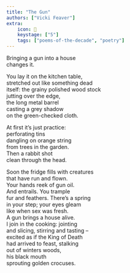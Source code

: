 ```yaml
---
title: "The Gun"
authors: ["Vicki Feaver"]
extra:
    icon: 🔫
    keystage: ["5"]
    tags: ["poems-of-the-decade", "poetry"]
---
```

Bringing a gun into a house  
changes it.  
  
You lay it on the kitchen table,  
stretched out like something dead  
itself: the grainy polished wood stock  
jutting over the edge,  
the long metal barrel  
casting a grey shadow  
on the green-checked cloth.  
  
At first it’s just practice:  
perforating tins  
dangling on orange string  
from trees in the garden.  
Then a rabbit shot  
clean through the head.  
  
Soon the fridge fills with creatures  
that have run and flown.  
Your hands reek of gun oil.  
And entrails. You trample  
fur and feathers. There’s a spring  
in your step; your eyes gleam  
like when sex was fresh.  
A gun brings a house alive.  
I join in the cooking: jointing  
and slicing, stirring and tasting –  
excited as if the King of Death  
had arrived to feast, stalking  
out of winters woods,  
his black mouth  
sprouting golden crocuses.

